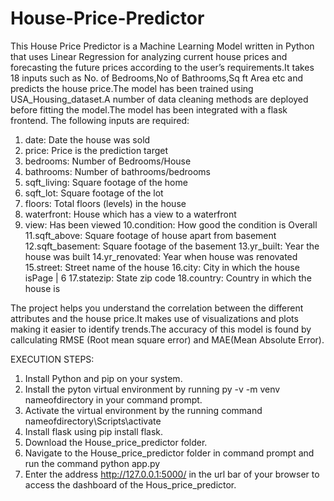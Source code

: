 # House-Price-Predictor
This House Price Predictor is a Machine Learning Model written in Python that uses Linear Regression for analyzing current house prices and forecasting the future prices according to the user’s requirements.It takes  18 inputs such as No. of Bedrooms,No of Bathrooms,Sq ft Area etc and predicts the house price.The model has been trained using USA_Housing_dataset.A number of data cleaning methods are deployed before fitting the model.The model has been integrated with a flask frontend.
The following inputs are required:

1. date: Date the house was sold
2. price: Price is the prediction target
3. bedrooms: Number of Bedrooms/House
4. bathrooms: Number of bathrooms/bedrooms
5. sqft_living: Square footage of the home
6. sqft_lot: Square footage of the lot
7. floors: Total floors (levels) in the house
8. waterfront: House which has a view to a waterfront
9. view: Has been viewed
10.condition: How good the condition is Overall
11.sqft_above: Square footage of house apart from basement
12.sqft_basement: Square footage of the basement
13.yr_built: Year the house was built
14.yr_renovated: Year when house was renovated
15.street: Street name of the house
16.city: City in which the house isPage | 6
17.statezip: State zip code
18.country: Country in which the house is

The project helps you understand the correlation between the different attributes and the house price.It makes use of visualizations and plots making it easier to identify trends.The accuracy of this model is found by callculating RMSE (Root mean square error) and MAE(Mean Absolute Error).

EXECUTION STEPS:
1) Install Python and pip on your system.
2) Install the pyton virtual environment by running py -v -m venv nameofdirectory in your command prompt.
3) Activate the virtual environment by the running command nameofdirectory\Scripts\activate
4) Install flask using pip install flask.
5) Download the House_price_predictor folder.
6) Navigate to the House_price_predictor folder in command prompt and run the command python app.py
7) Enter the address http://127.0.0.1:5000/ in the url bar of your browser to access the dashboard of the Hous_price_predictor.
